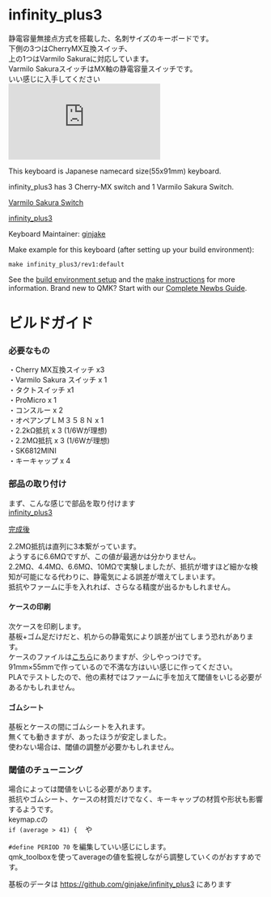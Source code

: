 # infinity_plus3

静電容量無接点方式を搭載した、名刺サイズのキーボードです。  
下側の3つはCherryMX互換スイッチ、  
上の1つはVarmilo Sakuraに対応しています。  
Varmilo SakuraスイッチはMX軸の静電容量スイッチです。  
いい感じに入手してください  
![Varmilo Sakura](https://geekhack.org/index.php?topic=94239.0)



This keyboard is Japanese namecard size(55x91mm) keyboard.

infinity_plus3 has 3 Cherry-MX switch and 1 Varmilo Sakura Switch.

[Varmilo Sakura Switch](https://geekhack.org/index.php?topic=94239.0)

[infinity_plus3](https://twitter.com/sirojake/status/1129773678005239809)




Keyboard Maintainer: [ginjake](https://twitter.com/sirojake)  


Make example for this keyboard (after setting up your build environment):

    make infinity_plus3/rev1:default

See the [build environment setup](https://docs.qmk.fm/#/getting_started_build_tools) and the [make instructions](https://docs.qmk.fm/#/getting_started_make_guide) for more information. Brand new to QMK? Start with our [Complete Newbs Guide](https://docs.qmk.fm/#/newbs).


# ビルドガイド
### 必要なもの
・Cherry MX互換スイッチ x3  
・Varmilo Sakura スイッチ x 1  
・タクトスイッチ x1  
・ProMicro x 1  
・コンスルー x 2  
・オペアンプＬＭ３５８Ｎ x 1  
・2.2kΩ抵抗 x 3 (1/6Wが理想)  
・2.2MΩ抵抗 x 3 (1/6Wが理想)  
・SK6812MINI  
・キーキャップ x 4


### 部品の取り付け
まず、こんな感じで部品を取り付けます  
[infinity_plus3](https://user-images.githubusercontent.com/16838187/58027207-1a953980-7b53-11e9-8b7e-87a39f1bbc1a.png)
  
[完成後](https://pbs.twimg.com/media/D67BE1MUIAADaWr.jpg:large)
  

2.2MΩ抵抗は直列に3本繋がっています。  
ようするに6.6MΩですが、この値が最適かは分かりません。  
2.2MΩ、4.4MΩ、6.6MΩ、10MΩで実験しましたが、抵抗が増すほど細かな検知が可能になる代わりに、静電気による誤差が増えてしまいます。  
抵抗やファームに手を入れれば、さらなる精度が出るかもしれません。  


#### ケースの印刷
次ケースを印刷します。  
基板+ゴム足だけだと、机からの静電気により誤差が出てしまう恐れがあります。  
ケースのファイルは[こちら](https://github.com/ginjake/infinity_plus3/blob/master/case/infinity_plus3_2.stl)にありますが、少しやっつけです。  
91mm×55mmで作っているので不満な方はいい感じに作ってください。  
PLAでテストしたので、他の素材ではファームに手を加えて閾値をいじる必要があるかもしれません。  

#### ゴムシート
基板とケースの間にゴムシートを入れます。  
無くても動きますが、あったほうが安定しました。  
使わない場合は、閾値の調整が必要かもしれません。  


### 閾値のチューニング
場合によっては閾値をいじる必要があります。  
抵抗やゴムシート、ケースの材質だけでなく、キーキャップの材質や形状も影響するようです。  
keymap.cの  
`if (average > 41) {　`
    や

`#define PERIOD 70` を編集していい感じにします。  
qmk_toolboxを使ってaverageの値を監視しながら調整していくのがおすすめです。 

基板のデータは
https://github.com/ginjake/infinity_plus3
にあります
